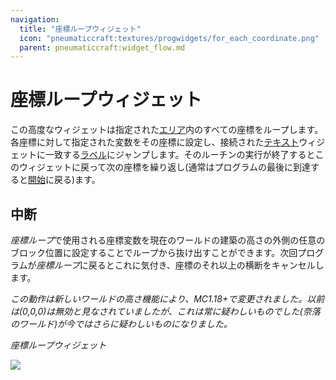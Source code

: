 ```yaml
---
navigation:
  title: "座標ループウィジェット"
  icon: "pneumaticcraft:textures/progwidgets/for_each_coordinate.png"
  parent: pneumaticcraft:widget_flow.md
---
```


# 座標ループウィジェット

この高度なウィジェットは指定された[エリア](./area.md)内のすべての座標をループします。各座標に対して指定された変数をその座標に設定し、接続された[テキスト](./text.md)ウィジェットに一致する[ラベル](./label.md)にジャンプします。そのルーチンの実行が終了するとこのウィジェットに戻って次の座標を繰り返し(通常はプログラムの最後に到達すると[開始](./start.md)に戻る)ます。

## 中断

*座標ループ*で使用される座標変数を現在のワールドの建築の高さの外側の任意のブロック位置に設定することでループから抜け出すことができます。次回プログラムが*座標ループ*に戻るとこれに気付き、座標のそれ以上の横断をキャンセルします。

*この動作は新しいワールドの高さ機能により、MC1.18+で変更されました。以前は(0,0,0)は無効と見なされていましたが、これは常に疑わしいものでした(奈落のワールド)が今ではさらに疑わしいものになりました。*

*座標ループウィジェット*

![](for_each_coordinate.png)

